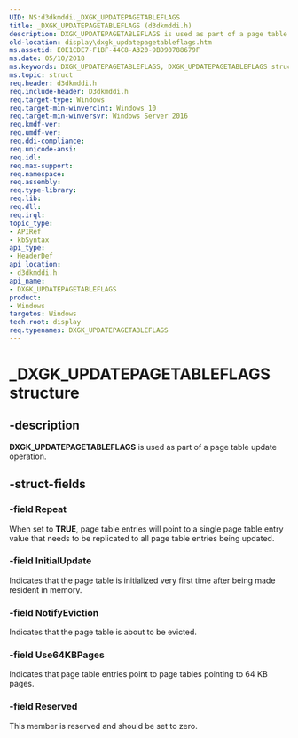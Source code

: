 ```yaml
---
UID: NS:d3dkmddi._DXGK_UPDATEPAGETABLEFLAGS
title: _DXGK_UPDATEPAGETABLEFLAGS (d3dkmddi.h)
description: DXGK_UPDATEPAGETABLEFLAGS is used as part of a page table update operation.
old-location: display\dxgk_updatepagetableflags.htm
ms.assetid: E0E1CDE7-F1BF-44C8-A320-9BD90788679F
ms.date: 05/10/2018
ms.keywords: DXGK_UPDATEPAGETABLEFLAGS, DXGK_UPDATEPAGETABLEFLAGS structure [Display Devices], _DXGK_UPDATEPAGETABLEFLAGS, d3dkmddi/DXGK_UPDATEPAGETABLEFLAGS, display.dxgk_updatepagetableflags
ms.topic: struct
req.header: d3dkmddi.h
req.include-header: D3dkmddi.h
req.target-type: Windows
req.target-min-winverclnt: Windows 10
req.target-min-winversvr: Windows Server 2016
req.kmdf-ver: 
req.umdf-ver: 
req.ddi-compliance: 
req.unicode-ansi: 
req.idl: 
req.max-support: 
req.namespace: 
req.assembly: 
req.type-library: 
req.lib: 
req.dll: 
req.irql: 
topic_type:
- APIRef
- kbSyntax
api_type:
- HeaderDef
api_location:
- d3dkmddi.h
api_name:
- DXGK_UPDATEPAGETABLEFLAGS
product:
- Windows
targetos: Windows
tech.root: display
req.typenames: DXGK_UPDATEPAGETABLEFLAGS
---
```


# _DXGK_UPDATEPAGETABLEFLAGS structure


## -description


<b>DXGK_UPDATEPAGETABLEFLAGS</b> is used as part of a page table update operation.


## -struct-fields




### -field Repeat

When set to <b>TRUE</b>, page table entries will point to a single page table entry value that needs to be replicated to all page table entries being updated.


### -field InitialUpdate

Indicates that the page table is initialized very first time after being made resident in memory.


### -field NotifyEviction

Indicates that the page table is about to be evicted. 


### -field Use64KBPages

Indicates that page table entries  point to page tables pointing to 64 KB pages. 


### -field Reserved

This member is reserved and should be set to zero.

